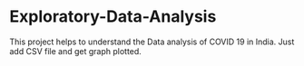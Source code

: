 # Exploratory-Data-Analysis 
This project helps to understand the Data analysis of COVID 19 in India.
Just add CSV file and get graph plotted.
